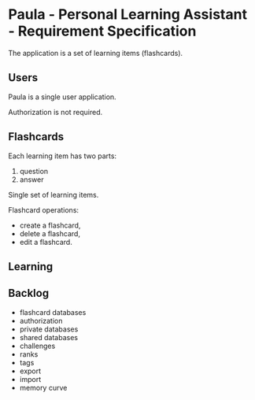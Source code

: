 # Paula - Personal Learning Assistant - Requirement Specification

The application is a set of learning items (flashcards).

## Users

Paula is a single user application.

Authorization is not required.

## Flashcards

Each learning item has two parts:
1. question
2. answer

Single set of learning items.

Flashcard operations:
- create a flashcard,
- delete a flashcard,
- edit a flashcard.

## Learning

## Backlog

- flashcard databases
- authorization
- private databases
- shared databases
- challenges
- ranks
- tags
- export
- import
- memory curve
